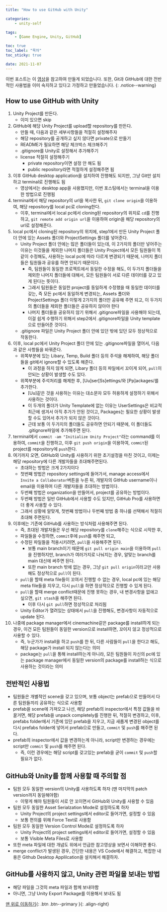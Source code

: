 ```yaml
---
title: "How to use GitHub with Unity"

categories:
    - unity-self

tags:
    - [Game Engine, Unity, GitHub]

toc: true
toc_label: "목차"
toc_sticky: true

date: 2021-11-07
---
```


이번 포스트는 이 [영상](https://www.youtube.com/watch?v=wBsSUBEUYV4)을 참고하여 만들게 되었습니다.
또한, Git과 GitHub에 대한 전반적인 사용법을 이미 숙지하고 있다고 가정하고 만들었습니다.
{: .notice--warning}

## How to use GitHub with Unity
1. Unity Project를 만든다.
    - 이미 있으면 skip
2. GitHub에 해당 Unity Project를 upload할 repository를 만든다.
    - 만들 때, 다음과 같은 세부사항들을 적절히 설정해주자
    - 해당 repository를 공개하고 싶지 않다면 private으로 만들기
    - README가 필요하면 해당 체크박스 체크해주기
    - .gitignore를 Unity로 설정해서 추가해주기
    - license 적절히 설정해주기
        - private repository이면 설정 안 해도 됨
        - public repository라면 적절하게 설정해주면 됨
3. 이후 GitHub desktop application을 설치하여 진행해도 되지만, 그냥 Git만 설치하고 terminal로 진행해도 됨
    - 영상에서는 desktop app을 사용했지만, 이번 포스팅에서는 terminal을 이용한 방법으로 진행됨
4. terminal에서 해당 repository의 url을 복사한 뒤, `git clone origin`을 이용하여, 해당 repository를 local pc로 cloning한다.
    - 이후, terminal에서 local pc에서 cloning된 repository의 위치로 `cd`를 진행하고, `git remote add origin url`을 이용하여 origin을 해당 repository의 url로 설정해준다.
5. local pc에서 cloning된 repository의 위치에, step1에서 만든 Unity Project 폴더 안에 있는 Assets 폴더와 ProjectSettings 폴더를 넣어준다.
    - Unity Project 폴더 안에는 많은 폴더들이 있는데, 이 2가지의 폴더만 넣어주는 이유는 이것들을 제외한 나머지 폴더들은 Unity Project에서 모든 팀원들이 똑같이 수정해도, 사용하는 local pc에 따라 다르게 변경되기 때문에, 나머지 폴더들은 팀원들과 공유를 하면 안되기 때문이다.
        - 즉, 팀원들이 동일한 프로젝트에서 동일한 수정을 해도, 이 두가지 폴더들을 제외한 나머지 폴더들에 대해서, 모든 팀원들이 서로 다른 데이터를 갖고 있게 된다는 뜻이다.
        - 그래서 팀원들은 동일한 project를 동일하게 수정했을 때 동일한 데이터를 갖는, 즉 모든 pc에서 동일하게 변경되는, Assets 폴더와 ProjectSettings 폴더 이렇게 2가지의 폴더만 공유해 주면 되고, 이 두가지의 폴더들을 제외한 폴더들은 공유하지 않아야 한다
        - 나머지 폴더들을 공유하지 않기 위해서 .gitignore파일을 사용해야 되는데, 이걸 쉽게 수행하기 위해서 step2에서 .gitignore파일을 Unity template으로 만들어준 것이다.
    - .gitignore 파일은 Unity Project 폴더 안에 있던 밖에 있던 모두 정상적으로 작동한다.
6. 이후, local pc에서 Unity Project 폴더 안에 있는 .gitignore파일을 열어서, 다음과 같은 사항들을 바꿔준다.
    - 위쪽부분에 있는 Libary, Temp, Build 폴더 등의 주석을 해제하여, 해당 폴더들을 git에서 ignore할 수 있도록 해준다.
        - 이 과정을 하지 않게 되면, Libary 폴더 등의 파일에서 꼬이게 되어, `pull`이 안되는 상황이 발생할 수도 있다.
    - 위쪽부분에 주석처리를 해제한 후, \[Uu]ser\[Ss]ettings/와 \[Pp]ackages/를 추가한다.
        - \[Uu]같은 것을 사용하는 이유는 대소문자 모두 허용하게 설정하기 위해서 사용하는 것이다.
        - 이 두개의 폴더가 Unity Template에 없는 이유는 UserSettings은 비교적 최근에 생겨서 아직 추가가 안된 것이고, Packages는 필요한 상황이 발생할 수도 있어서 추가가 되지 않은 것이다.
        - 근데 보통 이 두가지의 폴더들도 공유하면 안되기 때문에, 이 폴더들도 .gitignore파일에 추가해주면 된다. 
7. terminal에서 `commit -am "Initialize Unity Project"`라는 command를 이용하여, `commit`을 진행하고, 이후 `git push origin`을 이용하여, `commit`된 project를 repository에 `push`한다.
8. 여기까지 오면, GitHub와 Unity를 사용하기 위한 초기설정을 마친 것이고, 이제는 해당 repository에 다른 개발자들을 초대해주면된다.
    - 초대하는 방법은 크게 2가지이다
    - 첫번째 방법은 repository settings에 들어가서, manage access에서 `Invite a Collaborator`버튼을 누른 뒤, 개발자의 GitHub username이나 email을 이용하여 다른 개발자들을 초대하는 방법이다.
    - 두번째 방법은 organization을 만들어서, project를 공유하는 방법이다.
    - 두번째 방법은 일반 GitHub에서 사용할 수도 있지만, GitHub Pro를 사용하면 더 좋게 사용할 수 있다.
    - 그래서 상황에 알맞게, 첫번째 방법이나 두번째 방법 중 하나를 선택해서 적절히 초대해 주면된다.
9. 이후에는 기존에 GitHub를 사용하는 방식처럼 사용해주면 된다.
    - 즉, 초대된 개발자들은 우선 해당 repository를 `clone`해주는 식으로 시작한 후,
    - 파일들을 수정하면, `commit`후에 `push`를 해주면 되고,
    - 수정된 파일들을 적용시키려면, `pull`을 사용해주면 된다.
        - 보통 main branch이기 때문에 `git pull origin main`을 이용하여 `pull`을 진행하지만, branch가 여러가지로 나눠지는 경우, 알맞는 branch를 main 대신에 써주면 된다.
        - 또한 main branch 밖에 없는 경우, 그냥 `git pull origin`이라고만 사용해도 정상적으로 `pull`이 된다.
    - `pull`을 할때 meta file들이 꼬여서 진행할 수 없는 경우, local pc에 있는 해당 meta file들을 지우고, 다시 `pull`을 하면 정상적으로 진행할 수 있게 된다.
    - `pull`을 할때 merge conflict때문에 진행 못하는 경우, 내 변경사항을 없애고 싶으면, `git stash`을 해주면 된다.
        - 이후 다시 `git pull`하면 정상적으로 처리됨
    - Unity Editor가 열려있는 상태에서 `pull`을 진행해도, 변경사항이 자동적으로 update 된다.
10. 나중에 package manager에서 cinemachine같은 package를 install하게 되는 경우, 이건 모든 팀원들이 동일한 version으로 install하면, 꼬이지 않고 정상적으로 사용할 수 있다.
    - 즉, 누군가가 install을 하고 `push`를 한 뒤, 다른 사람들이 `pull`을 한다고 해도, 해당 package가 install 되지 않는다는 의미
    - package는 `pull`을 통해 install하는게 아니라, 모든 팀원들이 자신의 pc에 있는 package manager에서 동일한 version의 package를 install하는 식으로 사용하는 것이라는 의미

## 전반적인 사용법
- 팀원들은 개별적인 scene을 갖고 있으며, 보통 object는 prefab으로 만들어서 다른 팀원들끼리 공유하는 식으로 사용함
- prefab을 scene에 가져오고 나선, 해당 prefab의 inspector에서 특정 값들을 바꿀거면, 해당 prefab을 unpack completely를 진행한 뒤, 적절히 변경하고, 이후, prefabs folder에서 기존에 있던 prefab을 지우고, 지금 새롭게 변경된 object를 다시 prefabs folder에 넣어서 prefab으로 만들고, `commit` 및 `push`를 해주면 된다.
- prefab의 inspector에서 값을 변경하는게 아니라, script만 변경하는 경우에는 script만 `commit` 및 `push`를 해주면 된다.
    - 즉, 이런 경우에는 해당 script를 갖고있는 prefab을 굳이 `commit` 및 `push`할 필요가 없다.

## GitHub와 Unity를 함께 사용할 때 주의할 점
- 팀원 모두 동일한 version의 Unity를 사용하도록 하자 (맨 마지막의 patch version까지 동일해야함)
    - 이렇게 해야 팀원들이 서로 안 꼬이면서 GitHub와 Unity를 사용할 수 있음
- 팀원 모두 동일한 Asset Serialzation Mode로 설정하도록 하자
    - Unity Project의 project settings에서 editor로 들어가면, 설정할 수 있음
    - 보통 편의를 위해 Force Text로 사용함
- 팀원 모두 동일한 Version Control Mode로 설정하도록 하자
    - Unity Project의 project settings에서 editor로 들어가면, 설정할 수 있음
    - 보통 Visible Meta Files로 사용함
- 또한 meta 파일에 대한 개념도 위에서 언급한 참고영상을 보면서 이해하면 좋다.
- merge conflict가 발생된 경우, 간단한 내용은 VS Code에서 해결하고, 복잡한 내용은 Github Desktop Applilcation을 설치해서 해결하자.

## GitHub를 사용하지 않고, Unity 관련 파일을 보내는 방법
- 해당 파일을 그것의 meta 파일과 함께 보내야함
- 아니면, 그냥 Unity Export Package를 이용해서 보내도 됨


[맨 위로 이동하기](#){: .btn .btn--primary }{: .align-right}